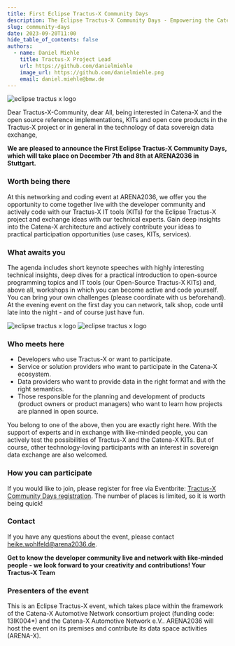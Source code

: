 ```yaml
---
title: First Eclipse Tractus-X Community Days
description: The Eclipse Tractus-X Community Days - Empowering the Catena-X Data Space
slug: community-days
date: 2023-09-20T11:00
hide_table_of_contents: false
authors:
  - name: Daniel Miehle
    title: Tractus-X Project Lead
    url: https://github.com/danielmiehle
    image_url: https://github.com/danielmiehle.png
    email: daniel.miehle@bmw.de
---
```


![eclipse tractus x logo](@site/static/img/Eclipse-TractusX-CommunityDays_Event2.png)

Dear Tractus-X-Community, dear All, 
being interested in Catena-X and the open source reference implementations, KITs and open core products in the Tractus-X project or in general in the technology of data sovereign data exchange,

**We are pleased to announce the First Eclipse Tractus-X Community Days, which will take place on December 7th and 8th at ARENA2036 in Stuttgart.**

<!--truncate-->

### Worth being there
At this networking and coding event at ARENA2036, we offer you the opportunity to come together live with the developer community and actively code with our Tractus-X IT tools (KITs) for the Eclipse Tractus-X project and exchange ideas with our technical experts. Gain deep insights into the Catena-X architecture and actively contribute your ideas to practical participation opportunities (use cases, KITs, services).

### What awaits you 
The agenda includes short keynote speeches with highly interesting technical insights, deep dives for a practical introduction to open-source programming topics and IT tools (our Open-Source Tractus-X KITs) and, above all, workshops in which you can become active and code yourself. You can bring your own challenges (please coordinate with us beforehand). At the evening event on the first day you can network, talk shop, code until late into the night - and of course just have fun. 

![eclipse tractus x logo](@site/static/img/Eclipse_CommunityDay1.png)
![eclipse tractus x logo](@site/static/img/Eclipse_CommunityDay2.png)


### Who meets here 
- Developers who use Tractus-X or want to participate.
- Service or solution providers who want to participate in the Catena-X ecosystem. 
- Data providers who want to provide data in the right format and with the right semantics.
- Those responsible for the planning and development of products (product owners or product managers) who want to learn how projects are planned in open source.

You belong to one of the above, then you are exactly right here. With the support of experts and in exchange with like-minded people, you can actively test the possibilities of Tractus-X and the Catena-X KITs. But of course, other technology-loving participants with an interest in sovereign data exchange are also welcomed.

### How you can participate
If you would like to join, please register for free via Eventbrite:
[Tractus-X Community Days registration](https://www.eventbrite.com/e/first-eclipse-tractus-x-community-days-tickets-721974885317?aff=oddtdtcreator). The number of places is limited, so it is worth being quick!

### Contact
If you have any questions about the event, please contact heike.wohlfeld@arena2036.de. 

**Get to know the developer community live and network with like-minded people - we look forward to your creativity and contributions! 
Your Tractus-X Team**

### Presenters of the event
This is an Eclipse Tractus-X event, which takes place within the framework of the Catena-X Automotive Network consortium project (funding code: 13IK004*) and the Catena-X Automotive Network e.V.. ARENA2036 will host the event on its premises and contribute its data space activities (ARENA-X).


